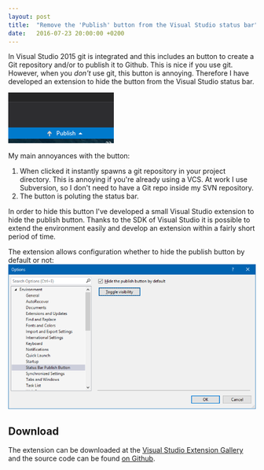 ```yaml
---
layout: post
title:  "Remove the 'Publish' button from the Visual Studio status bar"
date:   2016-07-23 20:00:00 +0200
---
```


In Visual Studio 2015 git is integrated and this includes an button to create a Git repository and/or to publish it to Github. This is nice if you use git. However, when you *don't* use git, this button is annoying. Therefore I have developed an extension to hide the button from the Visual Studio status bar.

![Visual Studio publish button](/images/blog/2016-07-23-remove-the-publish-button-from-visual-studio-vs.png)

My main annoyances with the button:

1. When clicked it instantly spawns a git repository in your project directory. This is annoying if you're already using a VCS. At work I use Subversion, so I don't need to have a Git repo inside my SVN repository.
2. The button is poluting the status bar.

In order to hide this button I've developed a small Visual Studio extension to hide the publish button. Thanks to the SDK of Visual Studio it is possible to extend the environment easily and develop an extension within a fairly short period of time.

The extension allows configuration whether to hide the publish button by default or not:
![Screenshot](/images/blog/2016-07-23-remove-the-publish-button-from-visual-studio-screenshot.png)

## Download

The extension can be downloaded at the [Visual Studio Extension Gallery](https://visualstudiogallery.msdn.microsoft.com/6e8c558f-b681-4a6a-931b-4efb04714364) and the source code can be found [on Github](https://github.com/Sebazzz/VsRemovePublishButton).
